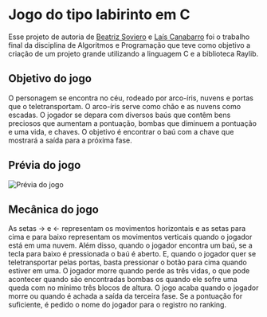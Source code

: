 # Jogo do tipo labirinto em C

Esse projeto de autoria de [Beatriz Soviero](https://github.com/biasoviero) e [Laís Canabarro](https://github.com/laiscanabarro) foi o trabalho final da disciplina de Algoritmos e Programação que teve como objetivo a criação de um projeto grande utilizando a linguagem C e a biblioteca Raylib.

## Objetivo do jogo
O personagem se encontra no céu, rodeado por arco-íris, nuvens e portas que o teletransportam. O arco-íris serve como chão e as nuvens como escadas. O jogador se depara com diversos baús que contêm bens preciosos que aumentam a pontuação, bombas que diminuem a pontuação e uma vida, e chaves. O objetivo é encontrar o baú com a chave que mostrará a saída para a próxima fase.

## Prévia do jogo
![Prévia do jogo](https://github.com/biasoviero/Jogo/blob/main/previa_jogo.gif)

## Mecânica do jogo
As setas -> e <- representam os movimentos horizontais e as setas para cima e para baixo representam os movimentos verticais quando o jogador está em uma nuvem. Além disso, quando o jogador encontra um baú, se a tecla para baixo é pressionada o baú é aberto. E, quando o jogador quer se teletransportar pelas portas, basta pressionar o botão para cima quando estiver em uma.
O jogador morre quando perde as três vidas, o que pode acontecer quando são encontradas bombas os quando ele sofre uma queda com no mínimo três blocos de altura. O jogo acaba quando o jogador morre ou quando é achada a saída da terceira fase. Se a pontuação for suficiente, é pedido o nome do jogador para o registro no ranking.

